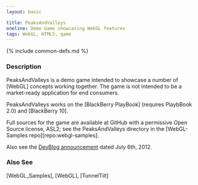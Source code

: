 ```yaml
---
layout: basic

title: PeaksAndValleys
oneline: Demo Game showcasing WebGL features
tags: WebGL, HTML5, game
---
```

{% include common-defs.md %}

### Description 

PeaksAndValleys is a demo game intended to showcase a number of [WebGL] concepts working together.
The game is not intended to be a market-ready application for end consumers.

PeaksAndValleys works on the [BlackBerry PlayBook] \(requires PlaybBook 2.0\) and [BlackBerry 10].

Full sources for the game are available at GitHub with a permissive Open Source license, ASL2;
see the PeaksAndValleys directory in the
[WebGL-Samples repo][repo:webgl-samples].

Also see the [DevBlog announcement](http://devblog.blackberry.com/2012/07/peaksandvalleys-webgl-sample/)
dated July 6th, 2012.

### Also See
[WebGL_Samples], [WebGL], [TunnelTilt]

 
 

